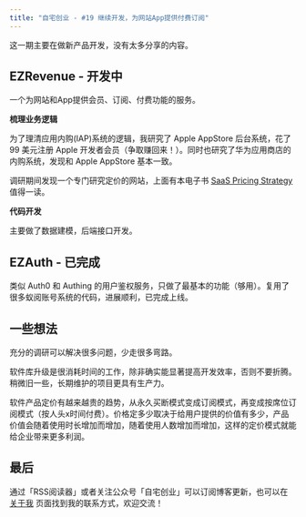 ```yaml
---
title: "自宅创业 - #19 继续开发，为网站App提供付费订阅"
---
```


这一期主要在做新产品开发，没有太多分享的内容。

## EZRevenue - 开发中

一个为网站和App提供会员、订阅、付费功能的服务。

**梳理业务逻辑**

为了理清应用内购(IAP)系统的逻辑，我研究了 Apple AppStore 后台系统，花了 99 美元注册 Apple 开发者会员（争取赚回来！）。同时也研究了华为应用商店的内购系统，发现和 Apple AppStore 基本一致。

调研期间发现一个专门研究定价的网站，上面有本电子书 [SaaS Pricing Strategy](https://www.priceintelligently.com/developing-your-saas-pricing-strategy) 值得一读。

**代码开发**

主要做了数据建模，后端接口开发。


## EZAuth - 已完成

类似 Auth0 和 Authing 的用户鉴权服务，只做了最基本的功能（够用）。复用了很多蚁阅账号系统的代码，进展顺利，已完成上线。


## 一些想法

充分的调研可以解决很多问题，少走很多弯路。

软件库升级是很消耗时间的工作，除非确实能显著提高开发效率，否则不要折腾。稍微旧一些，长期维护的项目更具有生产力。

软件产品定价有越来越贵的趋势，从永久买断模式变成订阅模式，再变成按席位订阅模式（按人头x时间付费）。价格定多少取决于给用户提供的价值有多少，产品价值会随着使用时长增加而增加，随着使用人数增加而增加，这样的定价模式就能给企业带来更多利润。


## 最后

通过「RSS阅读器」或者关注公众号「自宅创业」可以订阅博客更新，也可以在 [关于我](/about) 页面找到我的联系方式，欢迎交流！
